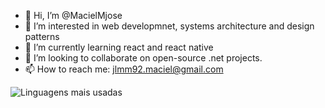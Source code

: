 - 👋 Hi, I’m @MacielMjose
- 👀 I’m interested in web developmnet, systems architecture and design patterns
- 🌱 I’m currently learning react and react native
- 💞️ I’m looking to collaborate on open-source .net projects.
- 📫 How to reach me: jlmm92.maciel@gmail.com

<!---
MacielMjose/MacielMjose is a ✨ special ✨ repository because its `README.md` (this file) appears on your GitHub profile.
You can click the Preview link to take a look at your changes.
--->

![Linguagens mais usadas](https://github-readme-stats.vercel.app/api/top-langs/?username=<MacielMjose>&layout=compact)
